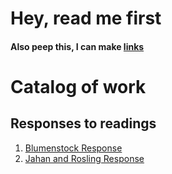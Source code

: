 # Hey, read me first

#### Also peep this, I can make [links](www.google.com)

# Catalog of work

## Responses to readings
1. [Blumenstock Response](https://thedollyllama.github.io/workshop/blumenstock) 
2. [Jahan and Rosling Response](https://thedollyllama.github.io/workshop/Jahan) 

